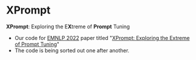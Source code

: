 # XPrompt

**XPrompt**: Exploring the E**X**treme of **Prompt** Tuning
* Our code for [EMNLP 2022](https://2022.emnlp.org/) paper titled "[XPrompt: Exploring the Extreme of Prompt Tuning]()" 
* The code is being sorted out one after another.



